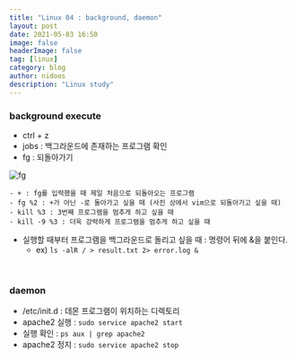 ```yaml
---
title: "Linux 04 : background, daemon"
layout: post
date: 2021-05-03 16:50
image: false
headerImage: false
tag: [linux]
category: blog
author: nidoos
description: "Linux study"
---
```


### background execute
- ctrl + z 
- jobs : 백그라운드에 존재하는 프로그램 확인
- fg : 되돌아가기

![fg](https://user-images.githubusercontent.com/71308719/116850509-c4c8d780-ac2b-11eb-95ca-9e7fa4c49fa6.JPG)

    - + : fg를 입력했을 때 제일 처음으로 되돌아오는 프로그램
    - fg %2 : +가 아닌 -로 돌아가고 싶을 때 (사진 상에서 vim으로 되돌아가고 싶을 때)
    - kill %3 : 3번째 프로그램을 멈추게 하고 싶을 때
    - kill -9 %3 : 더욱 강력하게 프로그램을 멈추게 하고 싶을 때

- 실행할 때부터 프로그램을 백그라운드로 돌리고 싶을 때 : 명령어 뒤에 &을 붙인다.
  - ex) `ls -alR / > result.txt 2> error.log &`

<br>

### daemon
- /etc/init.d : 데몬 프로그램이 위치하는 디렉토리
- apache2 실행 : `sudo service apache2 start`
- 실행 확인 : `ps aux | grep apache2`
- apache2 정지 : `sudo service apache2 stop`